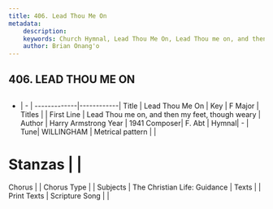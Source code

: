 ```yaml
---
title: 406. Lead Thou Me On
metadata:
    description: 
    keywords: Church Hymnal, Lead Thou Me On, Lead Thou me on, and then my feet, though weary, 
    author: Brian Onang'o
---
```



## 406. LEAD THOU ME ON

```txt

```

- |   -  |
-------------|------------|
Title | Lead Thou Me On |
Key | F Major |
Titles |  |
First Line | Lead Thou me on, and then my feet, though weary |
Author | Harry Armstrong
Year | 1941
Composer| F. Abt |
Hymnal|  - |
Tune| WILLINGHAM |
Metrical pattern | |
# Stanzas |  |
Chorus |  |
Chorus Type |  |
Subjects | The Christian Life: Guidance |
Texts |  |
Print Texts | 
Scripture Song |  |
  
